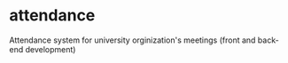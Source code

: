 # attendance
Attendance system for university orginization's meetings (front and back-end development)
